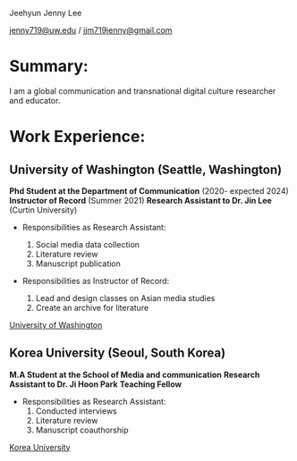 Jeehyun Jenny Lee

jenny719@uw.edu / jjm719jenny@gmail.com

# Summary:

I am a global communication and transnational digital culture researcher and educator.

# Work Experience:

## **University of Washington** (Seattle, Washington)

**Phd Student at the Department of Communication** (2020- expected 2024)
**Instructor of Record** (Summer 2021)
**Research Assistant to Dr. Jin Lee** (Curtin University)

- Responsibilities as Research Assistant:
  1. Social media data collection
  2. Literature review
  3. Manuscript publication

- Responsibilities as Instructor of Record:
  1. Lead and design classes on Asian media studies
  2. Create an archive for literature

[University of Washington](https://com.uw.edu/)

## Korea University (Seoul, South Korea)

**M.A Student at the School of Media and communication**
**Research Assistant to Dr. Ji Hoon Park**
**Teaching Fellow**

- Responsibilities as Research Assistant:
  1. Conducted interviews
  2. Literature review
  3. Manuscript coauthorship

[Korea University](https://mediacom.korea.edu)
